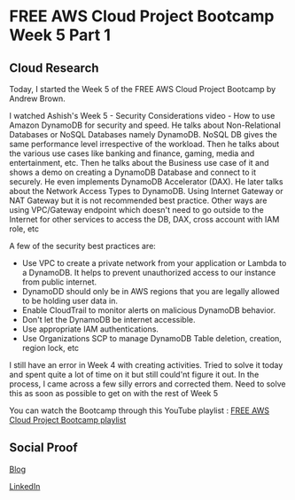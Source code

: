 # FREE AWS Cloud Project Bootcamp Week 5 Part 1

## Cloud Research

Today, I started the Week 5 of the FREE AWS Cloud Project Bootcamp by Andrew Brown.

I watched Ashish's Week 5 - Security Considerations video - How to use Amazon DynamoDB for security and speed. He talks about Non-Relational Databases or NoSQL Databases namely DynamoDB. NoSQL DB gives the same performance level irrespective of the workload. Then he talks about the various use cases like banking and finance, gaming, media and entertainment, etc.
Then he talks about the Business use case of it and shows a demo on creating a DynamoDB Database and connect to it securely. He even implements DynamoDB Accelerator (DAX). 
He later talks about the Network Access Types to DynamoDB. Using Internet Gateway or NAT Gateway but it is not recommended best practice. Other ways are using VPC/Gateway endpoint which doesn't need to go outside to the Internet for other services to access the DB, DAX, cross account with IAM role, etc

A few of the security best practices are:
- Use VPC to create a private network from your application or Lambda to a DynamoDB. It helps to prevent unauthorized access to our instance from public internet.
- DynamoDD should only be in AWS regions that you are legally allowed to be holding user data in.
- Enable CloudTrail to monitor alerts on malicious DynamoDB behavior.
- Don't let the DynamoDB be internet accessible.
- Use appropriate IAM authentications.
- Use Organizations SCP to manage DynamoDB Table deletion, creation, region lock, etc

I still have an error in Week 4 with creating activities. Tried to solve it today and spent quite a lot of time on it but still could'nt figure it out. In the process, I came across a few silly errors and corrected them. Need to solve this as soon as possible to get on with the rest of Week 5

You can watch the Bootcamp through this YouTube playlist : [FREE AWS Cloud Project Bootcamp playlist](https://youtube.com/playlist?list=PLBfufR7vyJJ7k25byhRXJldB5AiwgNnWv)


## Social Proof

[Blog](https://dev.to/aaditunni/free-aws-cloud-project-bootcamp-week-5-part-1-1kfb)

[LinkedIn](https://www.linkedin.com/posts/aaditunni_100daysofcloud-aws-cloud-activity-7044030934878162944-fl-P?utm_source=share&utm_medium=member_desktop)